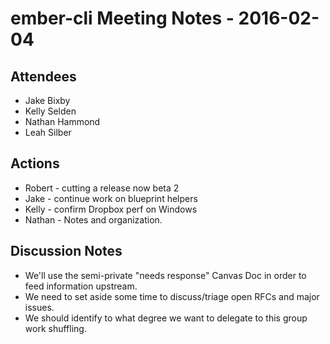 # ember-cli Meeting Notes - 2016-02-04

## Attendees

- Jake Bixby
- Kelly Selden
- Nathan Hammond
- Leah Silber

## Actions

- Robert - cutting a release now beta 2
- Jake - continue work on blueprint helpers
- Kelly - confirm Dropbox perf on Windows
- Nathan - Notes and organization.

## Discussion Notes

- We'll use the semi-private "needs response" Canvas Doc in order to feed information upstream.
- We need to set aside some time to discuss/triage open RFCs and major issues.
- We should identify to what degree we want to delegate to this group work shuffling.
